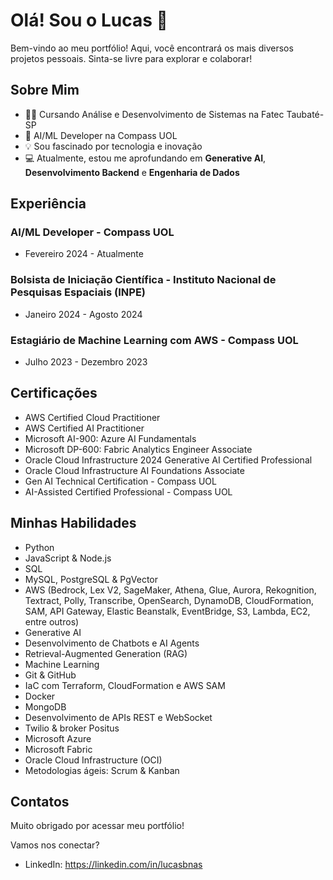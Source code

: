 # Olá! Sou o Lucas 👋
Bem-vindo ao meu portfólio! Aqui, você encontrará os mais diversos projetos pessoais. Sinta-se livre para explorar e colaborar!

## Sobre Mim
- 👨‍🎓 Cursando Análise e Desenvolvimento de Sistemas na Fatec Taubaté-SP
- 💼 AI/ML Developer na Compass UOL
- 💡 Sou fascinado por tecnologia e inovação
- 💻 Atualmente, estou me aprofundando em **Generative AI**, **Desenvolvimento Backend** e **Engenharia de Dados**

## Experiência
### AI/ML Developer - Compass UOL
- Fevereiro 2024 - Atualmente

### Bolsista de Iniciação Científica - Instituto Nacional de Pesquisas Espaciais (INPE)
- Janeiro 2024 - Agosto 2024

### Estagiário de Machine Learning com AWS - Compass UOL
- Julho 2023 - Dezembro 2023

## Certificações
- AWS Certified Cloud Practitioner
- AWS Certified AI Practitioner
- Microsoft AI-900: Azure AI Fundamentals
- Microsoft DP-600: Fabric Analytics Engineer Associate
- Oracle Cloud Infrastructure 2024 Generative AI Certified Professional
- Oracle Cloud Infrastructure AI Foundations Associate
- Gen AI Technical Certification - Compass UOL
- AI-Assisted Certified Professional - Compass UOL

## Minhas Habilidades
- Python
- JavaScript & Node.js
- SQL
- MySQL, PostgreSQL & PgVector
- AWS (Bedrock, Lex V2, SageMaker, Athena, Glue, Aurora, Rekognition, Textract, Polly, Transcribe, OpenSearch, DynamoDB, CloudFormation, SAM, API Gateway, Elastic Beanstalk, EventBridge, S3, Lambda, EC2, entre outros)
- Generative AI
- Desenvolvimento de Chatbots e AI Agents
- Retrieval-Augmented Generation (RAG)
- Machine Learning
- Git & GitHub
- IaC com Terraform, CloudFormation e AWS SAM
- Docker
- MongoDB
- Desenvolvimento de APIs REST e WebSocket
- Twilio & broker Positus
- Microsoft Azure
- Microsoft Fabric
- Oracle Cloud Infrastructure (OCI)
- Metodologias ágeis: Scrum & Kanban

## Contatos
Muito obrigado por acessar meu portfólio!

Vamos nos conectar?

- LinkedIn: https://linkedin.com/in/lucasbnas
